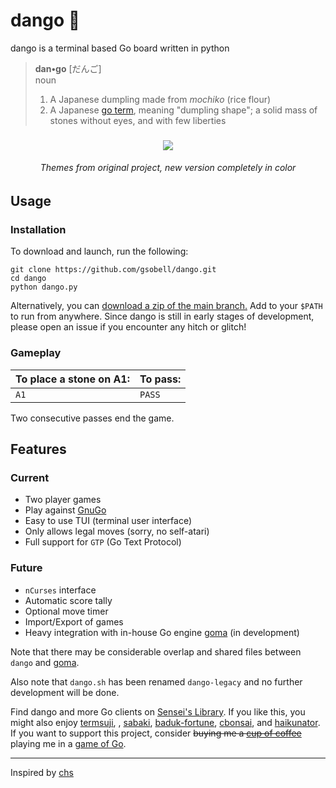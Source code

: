 # dango 🍡
dango is a terminal based Go board written in python

> **dan•go** [だんご]  
> noun
> 1. A Japanese dumpling made from *mochiko* (rice flour) 
> 2. A Japanese [go term](https://senseis.xmp.net/?Dango), meaning "dumpling shape";  a solid mass of stones without eyes, and with few liberties

<h3 align="center"><img src="https://i.imgur.com/914njtc.png"></h3>  
<h6 align="center">Themes from original project, new version completely in color</h6>

## Usage
### Installation
To download and launch, run the following:
```shell
git clone https://github.com/gsobell/dango.git
cd dango
python dango.py
```
Alternatively, you can [download a zip of the main branch.](https://github.com/gsobell/dango/archive/refs/heads/dan.zip)
Add to your `$PATH` to run from anywhere. Since dango is still in early stages of development, please open an issue if you encounter any hitch or glitch!

### Gameplay

| To place a stone on A1: | To pass: |
|-------------------------|----------|
| `A1`                    | `PASS`   |

Two consecutive passes end the game.


## Features
### Current
- Two player games
- Play against [GnuGo](https://www.gnu.org/software/gnugo/)
- Easy to use TUI (terminal user interface)
- Only allows legal moves (sorry, no self-atari)
- Full support for `GTP` (Go Text Protocol)

### Future
- `nCurses` interface
- Automatic score tally
- Optional move timer
- Import/Export of games
- Heavy integration with in-house Go engine [goma](https://github.com/gsobell/goma) (in development)

Note that there may be considerable overlap and shared files between `dango` and [goma](https://github.com/gsobell/goma).

Also note that `dango.sh` has been renamed `dango-legacy` and no further development will be done.

Find dango and more Go clients on [Sensei's Library](https://senseis.xmp.net/?GoClient).
If you like this, you might also enjoy [termsuji](https://github.com/lvank/termsuji), , [sabaki](https://github.com/SabakiHQ/Sabaki), [baduk-fortune](https://github.com/gsobell/baduk-fortune), [cbonsai](https://gitlab.com/jallbrit/cbonsai), and [haikunator](https://github.com/usmanbashir/haikunator).
If you want to support this project, consider ~~buying me a [cup of coffee](https://www.buymeacoffee.com/gsobell)~~ playing me in a [game of Go](https://online-go.com/player/1080938/).

***

Inspired by [chs](https://github.com/nickzuber/chs)
